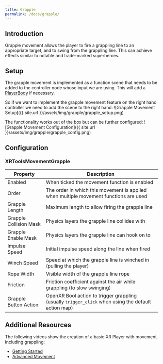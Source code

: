 ```yaml
---
title: Grapple
permalink: /docs/grapple/
---
```



## Introduction
Grapple movement allows the player to fire a grappling line to an appropriate
target, and to swing from the grappling line. This can achieve effects similar
to notable and trade-marked superheroes.

## Setup
The grapple movement is implemented as a function scene that needs to be added
to the controller node whose input we are using. This will add a [PlayerBody](https://godotvr.github.io/godot-xr-tools/docs/player_body/) if
necessary.

So if we want to implement the grapple movement feature on the right hand
controller we need to add the scene to the right hand:
![Grapple Movement Setup]({{ site.url }}/assets/img/grapple/grapple_setup.png)

The functionality works out of the box but can be further configured:
![Grapple Movement Configuration]({{ site.url }}/assets/img/grapple/grapple_config.png)

## Configuration

### XRToolsMovementGrapple

| Property | Description |
| ---- | ------------ |
| Enabled                | When ticked the movement function is enabled |
| Order                  | The order in which this movement is applied when multiple movement functions are used |
| Grapple Length         | Maximum length to allow firing the grapple line |
| Grapple Collision Mask | Physics layers the grapple line collides with |
| Grapple Enable Mask    | Physics layers the grapple line can hook on to |
| Impulse Speed          | Initial impulse speed along the line when fired |
| Winch Speed            | Speed at which the grapple line is winched in (pulling the player) |
| Rope Width             | Visible width of the grapple line rope |
| Friction               | Friction coefficient against the air while grappling (to slow swinging) |
| Grapple Button Action  | OpenXR Bool action to trigger grappling (usually `trigger_click` when using the default action map) |


## Additional Resources

The following videos show the creation of a basic XR Player with movement including grappling:
* [Getting Started](https://youtu.be/VrpySdMcdyw)
* [Advanced Movement](https://youtu.be/tTdaU57M-0s)
